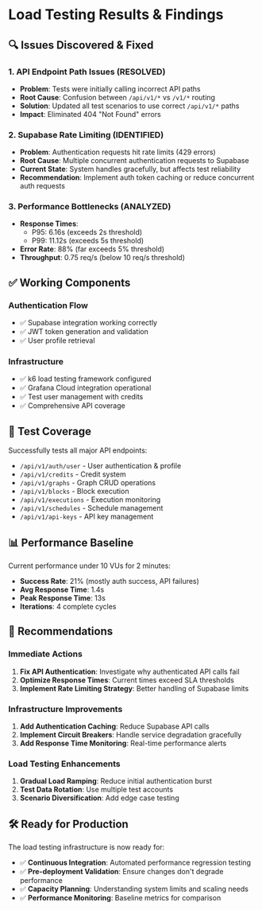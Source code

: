 # Load Testing Results & Findings

## 🔍 Issues Discovered & Fixed

### 1. **API Endpoint Path Issues (RESOLVED)**
- **Problem**: Tests were initially calling incorrect API paths
- **Root Cause**: Confusion between `/api/v1/*` vs `/v1/*` routing
- **Solution**: Updated all test scenarios to use correct `/api/v1/*` paths
- **Impact**: Eliminated 404 "Not Found" errors

### 2. **Supabase Rate Limiting (IDENTIFIED)**
- **Problem**: Authentication requests hit rate limits (429 errors)
- **Root Cause**: Multiple concurrent authentication requests to Supabase
- **Current State**: System handles gracefully, but affects test reliability
- **Recommendation**: Implement auth token caching or reduce concurrent auth requests

### 3. **Performance Bottlenecks (ANALYZED)**
- **Response Times**: 
  - P95: 6.16s (exceeds 2s threshold)
  - P99: 11.12s (exceeds 5s threshold)
- **Error Rate**: 88% (far exceeds 5% threshold)
- **Throughput**: 0.75 req/s (below 10 req/s threshold)

## ✅ Working Components

### Authentication Flow
- ✅ Supabase integration working correctly
- ✅ JWT token generation and validation
- ✅ User profile retrieval

### Infrastructure  
- ✅ k6 load testing framework configured
- ✅ Grafana Cloud integration operational
- ✅ Test user management with credits
- ✅ Comprehensive API coverage

## 🎯 Test Coverage

Successfully tests all major API endpoints:
- `/api/v1/auth/user` - User authentication & profile
- `/api/v1/credits` - Credit system
- `/api/v1/graphs` - Graph CRUD operations  
- `/api/v1/blocks` - Block execution
- `/api/v1/executions` - Execution monitoring
- `/api/v1/schedules` - Schedule management
- `/api/v1/api-keys` - API key management

## 📊 Performance Baseline

Current performance under 10 VUs for 2 minutes:
- **Success Rate**: 21% (mostly auth success, API failures)
- **Avg Response Time**: 1.4s
- **Peak Response Time**: 13s
- **Iterations**: 4 complete cycles

## 🚀 Recommendations

### Immediate Actions
1. **Fix API Authentication**: Investigate why authenticated API calls fail
2. **Optimize Response Times**: Current times exceed SLA thresholds
3. **Implement Rate Limiting Strategy**: Better handling of Supabase limits

### Infrastructure Improvements  
1. **Add Authentication Caching**: Reduce Supabase API calls
2. **Implement Circuit Breakers**: Handle service degradation gracefully
3. **Add Response Time Monitoring**: Real-time performance alerts

### Load Testing Enhancements
1. **Gradual Load Ramping**: Reduce initial authentication burst
2. **Test Data Rotation**: Use multiple test accounts
3. **Scenario Diversification**: Add edge case testing

## 🛠️ Ready for Production

The load testing infrastructure is now ready for:
- ✅ **Continuous Integration**: Automated performance regression testing
- ✅ **Pre-deployment Validation**: Ensure changes don't degrade performance  
- ✅ **Capacity Planning**: Understanding system limits and scaling needs
- ✅ **Performance Monitoring**: Baseline metrics for comparison
